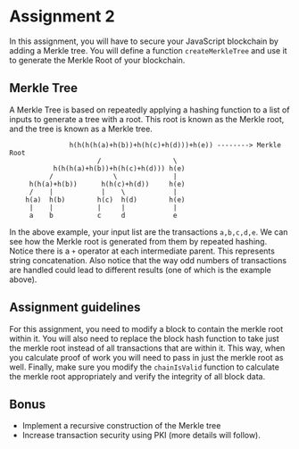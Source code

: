 # Assignment 2

In this assignment, you will have to secure your JavaScript blockchain by adding a Merkle tree. You will define a function `createMerkleTree` and use it to generate the Merkle Root of your blockchain.

## Merkle Tree
A Merkle Tree is based on repeatedly applying a hashing function to a list of inputs to generate a tree with a root. This root is known as the Merkle root, and the tree is known as a Merkle tree.

```
               h(h(h(h(a)+h(b))+h(h(c)+h(d)))+h(e)) --------> Merkle Root
                      /                  \
           h(h(h(a)+h(b))+h(h(c)+h(d))) h(e)
          /               \              |
     h(h(a)+h(b))      h(h(c)+h(d))     h(e)
     /    |            |    \            |
    h(a)  h(b)        h(c)  h(d)        h(e)
     |    |           |     |            |
     a    b           c     d            e

```

In the above example, your input list are the transactions `a,b,c,d,e`. We can see how the Merkle root is generated from them by repeated hashing. Notice there is a `+` operator at each intermediate parent. This represents string concatenation. Also notice that the way odd numbers of transactions are handled could lead to different results (one of which is the example above).

## Assignment guidelines
For this assignment, you need to modify a block to contain the merkle root within it. You will also need to replace the block hash function to take just the merkle root instead of all transactions that are within it. This way, when you calculate proof of work you will need to pass in just the merkle root as well. Finally, make sure you modify the `chainIsValid` function to calculate the merkle root appropriately and verify the integrity of all block data.

## Bonus
- Implement a recursive construction of the Merkle tree
- Increase transaction security using PKI (more details will follow).